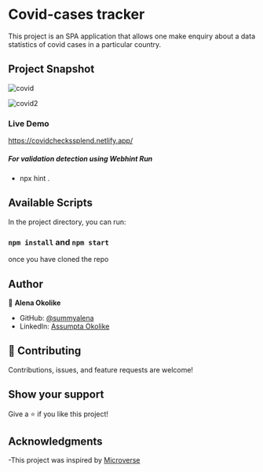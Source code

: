 # Covid-cases tracker

This project is an SPA application that allows one make enquiry about a data statistics of covid cases in a particular country.

## Project Snapshot

![covid](https://user-images.githubusercontent.com/95056164/194458845-b1853cb1-f660-4db3-a089-275a71894bda.JPG)

![covid2](https://user-images.githubusercontent.com/95056164/194458863-a99a333c-6671-4b6f-8e00-427995e4f699.JPG)


### Live Demo
https://covidcheckssplend.netlify.app/


##### For validation detection using Webhint Run

- npx hint .

## Available Scripts

In the project directory, you can run:

### `npm install` and `npm start`
once you have cloned the repo

## Author

👤 **Alena Okolike**

- GitHub: [@summyalena](https://github.com/summyalena)
- LinkedIn: [Assumpta Okolike](https://www.linkedin.com/in/assumpta-okolike/)

## 🤝 Contributing

Contributions, issues, and feature requests are welcome!


## Show your support

Give a ⭐️ if you like this project!

## Acknowledgments

-This project was inspired by [Microverse](https://www.microverse.org)
